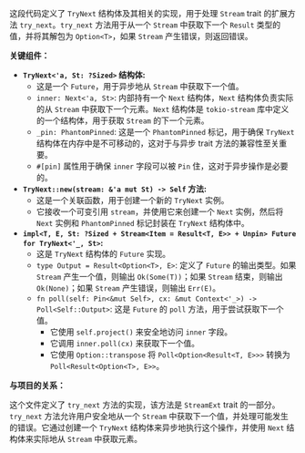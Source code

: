 这段代码定义了 `TryNext` 结构体及其相关的实现，用于处理 `Stream` trait 的扩展方法 `try_next`。`try_next` 方法用于从一个 `Stream` 中获取下一个 `Result` 类型的值，并将其解包为 `Option<T>`，如果 `Stream` 产生错误，则返回错误。

**关键组件：**

*   **`TryNext<'a, St: ?Sized>` 结构体:**
    *   这是一个 `Future`，用于异步地从 `Stream` 中获取下一个值。
    *   `inner: Next<'a, St>`:  内部持有一个 `Next` 结构体，`Next` 结构体负责实际的从 `Stream` 中获取下一个元素。`Next` 结构体是 `tokio-stream` 库中定义的一个结构体，用于获取 `Stream` 的下一个元素。
    *   `_pin: PhantomPinned`:  这是一个 `PhantomPinned` 标记，用于确保 `TryNext` 结构体在内存中是不可移动的，这对于与异步 trait 方法的兼容性至关重要。
    *   `#[pin]` 属性用于确保 `inner` 字段可以被 `Pin` 住，这对于异步操作是必要的。
*   **`TryNext::new(stream: &'a mut St) -> Self` 方法:**
    *   这是一个关联函数，用于创建一个新的 `TryNext` 实例。
    *   它接收一个可变引用 `stream`，并使用它来创建一个 `Next` 实例，然后将 `Next` 实例和 `PhantomPinned` 标记封装在 `TryNext` 结构体中。
*   **`impl<T, E, St: ?Sized + Stream<Item = Result<T, E>> + Unpin> Future for TryNext<'_, St>`:**
    *   这是 `TryNext` 结构体的 `Future` 实现。
    *   `type Output = Result<Option<T>, E>`:  定义了 `Future` 的输出类型。如果 `Stream` 产生一个值，则输出 `Ok(Some(T))`；如果 `Stream` 结束，则输出 `Ok(None)`；如果 `Stream` 产生错误，则输出 `Err(E)`。
    *   `fn poll(self: Pin<&mut Self>, cx: &mut Context<'_>) -> Poll<Self::Output>`:  这是 `Future` 的 `poll` 方法，用于尝试获取下一个值。
        *   它使用 `self.project()` 来安全地访问 `inner` 字段。
        *   它调用 `inner.poll(cx)` 来获取下一个值。
        *   它使用 `Option::transpose` 将 `Poll<Option<Result<T, E>>>` 转换为 `Poll<Result<Option<T>, E>>`。

**与项目的关系：**

这个文件定义了 `try_next` 方法的实现，该方法是 `StreamExt` trait 的一部分。`try_next` 方法允许用户安全地从一个 `Stream` 中获取下一个值，并处理可能发生的错误。它通过创建一个 `TryNext` 结构体来异步地执行这个操作，并使用 `Next` 结构体来实际地从 `Stream` 中获取元素。
